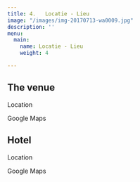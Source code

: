 ```yaml
---
title: 4.   Locatie - Lieu
image: "/images/img-20170713-wa0009.jpg"
description: ''
menu:
  main:
    name: Locatie - Lieu
    weight: 4

---
```

## The venue

Location

Google Maps

## Hotel

Location

Google Maps